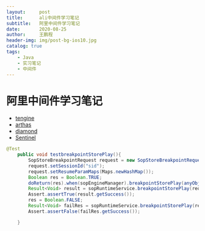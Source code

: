 ```yaml
---
layout:     post
title:      ali中间件学习笔记
subtitle:   阿里中间件学习笔记
date:       2020-08-25
author:     王鹏程
header-img: img/post-bg-ios10.jpg
catalog: true
tags:
    - Java
    - 实习笔记
    - 中间件
---
```


# 阿里中间件学习笔记

- [tengine](https://github.com/alibaba/tengine)
- [arthas](https://github.com/alibaba/arthas)
- [diamond](https://github.com/takeseem/diamond)
- [Sentinel](https://github.com/alibaba/Sentinel)

```java
@Test
    public void testbreakpointStorePlay(){
        SopStoreBreakpointRequest request = new SopStoreBreakpointRequest();
        request.setSessionId("sid");
        request.setResumeParamMaps(Maps.newHashMap());
        Boolean res = Boolean.TRUE;
        doReturn(res).when(sopEngineManager).breakpointStorePlay(anyObject());
        Result<Void> result = sopRuntimeService.breakpointStorePlay(request,null);
        Assert.assertTrue(result.getSuccess());
        res = Boolean.FALSE;
        Result<Void> failRes = sopRuntimeService.breakpointStorePlay(request,null);
        Assert.assertFalse(failRes.getSuccess());

    }

```
